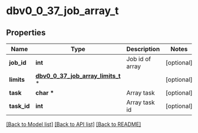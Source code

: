 # dbv0_0_37_job_array_t

## Properties
Name | Type | Description | Notes
------------ | ------------- | ------------- | -------------
**job_id** | **int** | Job id of array | [optional] 
**limits** | [**dbv0_0_37_job_array_limits_t**](dbv0_0_37_job_array_limits.md) \* |  | [optional] 
**task** | **char \*** | Array task | [optional] 
**task_id** | **int** | Array task id | [optional] 

[[Back to Model list]](../README.md#documentation-for-models) [[Back to API list]](../README.md#documentation-for-api-endpoints) [[Back to README]](../README.md)


